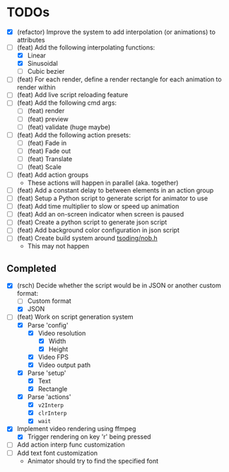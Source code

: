 # TODOs

- [x] (refactor) Improve the system to add interpolation (or animations) to attributes
- [ ] (feat) Add the following interpolating functions:
    - [x] Linear
    - [x] Sinusoidal
    - [ ] Cubic bezier
- [ ] (feat) For each render, define a render rectangle for each animation to render within
- [ ] (feat) Add live script reloading feature
- [ ] (feat) Add the following cmd args:
    - [ ] (feat) render
    - [ ] (feat) preview
    - [ ] (feat) validate (huge maybe)
- [ ] (feat) Add the following action presets:
    - [ ] (feat) Fade in
    - [ ] (feat) Fade out
    - [ ] (feat) Translate
    - [ ] (feat) Scale
- [ ] (feat) Add action groups
    - These actions will happen in parallel (aka. together)
- [ ] (feat) Add a constant delay to between elements in an action group
- [ ] (feat) Setup a Python script to generate script for animator to use
- [ ] (feat) Add time multiplier to slow or speed up animation
- [ ] (feat) Add an on-screen indicator when screen is paused
- [ ] (feat) Create a python script to generate json script
- [ ] (feat) Add background color configuration in json script
- [ ] (feat) Create build system around [tsoding/nob.h](https://github.com/tsoding/nob.h)
    - This may not happen

## Completed
- [x] (rsch) Decide whether the script would be in JSON or another custom format:
    - [ ] Custom format
    - [x] JSON
- [ ] (feat) Work on script generation system
    - [x] Parse 'config'
        - [x] Video resolution
            - [x] Width
            - [x] Height
        - [x] Video FPS
        - [x] Video output path
    - [x] Parse 'setup'
        - [x] Text
        - [x] Rectangle
    - [x] Parse 'actions'
        - [x] `v2Interp`
        - [x] `clrInterp`
        - [x] `wait`
- [x] Implement video rendering using ffmpeg
    - [x] Trigger rendering on key 'r' being pressed
- [ ] Add action interp func customization
- [ ] Add text font customization
    - Animator should try to find the specified font
